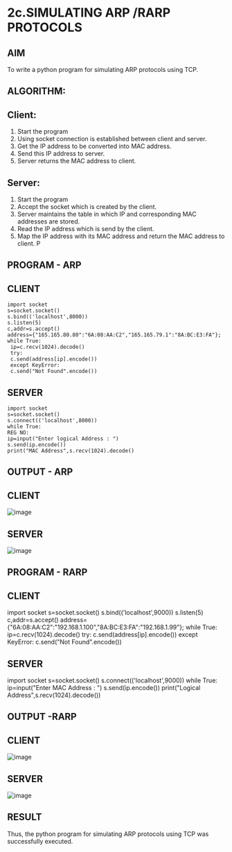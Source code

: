# 2c.SIMULATING ARP /RARP PROTOCOLS
## AIM
To write a python program for simulating ARP protocols using TCP.
## ALGORITHM:
## Client:
1. Start the program
2. Using socket connection is established between client and server.
3. Get the IP address to be converted into MAC address.
4. Send this IP address to server.
5. Server returns the MAC address to client.
## Server:
1. Start the program
2. Accept the socket which is created by the client.
3. Server maintains the table in which IP and corresponding MAC addresses are
stored.
4. Read the IP address which is send by the client.
5. Map the IP address with its MAC address and return the MAC address to client.
P
## PROGRAM - ARP
## CLIENT
```
import socket
s=socket.socket()
s.bind(('localhost',8000))
s.listen(5)
c,addr=s.accept()
address={"165.165.80.80":"6A:08:AA:C2","165.165.79.1":"8A:BC:E3:FA"};
while True:
 ip=c.recv(1024).decode()
 try:
 c.send(address[ip].encode())
 except KeyError:
 c.send("Not Found".encode())
```
 ## SERVER
 ```
import socket
s=socket.socket()
s.connect(('localhost',8000))
while True:
REG NO:
 ip=input("Enter logical Address : ")
 s.send(ip.encode())
 print("MAC Address",s.recv(1024).decode()
```

## OUTPUT - ARP
## CLIENT
![image](https://github.com/mukitha24/2c.ARP_RARP_PROTOCOLS/assets/154068225/bb82adbe-52ee-43c8-b769-f840a2bd86ad)

## SERVER
![image](https://github.com/mukitha24/2c.ARP_RARP_PROTOCOLS/assets/154068225/1b8b7d08-4a06-4811-9f5e-974571f30829)

## PROGRAM - RARP
## CLIENT
import socket 
s=socket.socket() 
s.bind(('localhost',9000)) 
s.listen(5) 
c,addr=s.accept() 
address={"6A:08:AA:C2":"192.168.1.100","8A:BC:E3:FA":"192.168.1.99"}; 
while True: 
            ip=c.recv(1024).decode() 
            try: 
                c.send(address[ip].encode()) 
            except KeyError: 
                c.send("Not Found".encode())

## SERVER
import socket 
s=socket.socket() 
s.connect(('localhost',9000)) 
while True: 
    ip=input("Enter MAC Address : ") 
    s.send(ip.encode()) 
    print("Logical Address",s.recv(1024).decode())
## OUTPUT -RARP
## CLIENT
![image](https://github.com/mukitha24/2c.ARP_RARP_PROTOCOLS/assets/154068225/0897a424-9789-4d68-85e8-c110f0a0b9bf)
## SERVER
![image](https://github.com/mukitha24/2c.ARP_RARP_PROTOCOLS/assets/154068225/e881acfa-906d-4fe1-a553-71efd53c4a19)

## RESULT
Thus, the python program for simulating ARP protocols using TCP was successfully 
executed.
